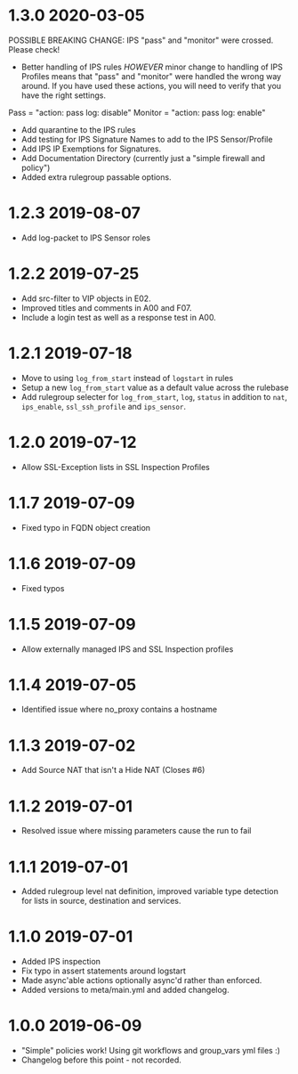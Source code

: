 # 1.3.0 2020-03-05
POSSIBLE BREAKING CHANGE: IPS "pass" and "monitor" were crossed. Please check!
* Better handling of IPS rules *HOWEVER* minor change to handling of IPS
Profiles means that "pass" and "monitor" were handled the wrong way around. If
you have used these actions, you will need to verify that you have the right
settings. 

Pass = "action: pass log: disable"
Monitor = "action: pass log: enable"
* Add quarantine to the IPS rules
* Add testing for IPS Signature Names to add to the IPS Sensor/Profile
* Add IPS IP Exemptions for Signatures.
* Add Documentation Directory (currently just a "simple firewall and policy")
* Added extra rulegroup passable options.

# 1.2.3 2019-08-07
* Add log-packet to IPS Sensor roles

# 1.2.2 2019-07-25
* Add src-filter to VIP objects in E02.
* Improved titles and comments in A00 and F07.
* Include a login test as well as a response test in A00.

# 1.2.1 2019-07-18
* Move to using `log_from_start` instead of `logstart` in rules
* Setup a new `log_from_start` value as a default value across the rulebase
* Add rulegroup selecter for `log_from_start`, `log`, `status` in addition to 
`nat`, `ips_enable`, `ssl_ssh_profile` and `ips_sensor`.

# 1.2.0 2019-07-12
* Allow SSL-Exception lists in SSL Inspection Profiles

# 1.1.7 2019-07-09
* Fixed typo in FQDN object creation

# 1.1.6 2019-07-09
* Fixed typos

# 1.1.5 2019-07-09
* Allow externally managed IPS and SSL Inspection profiles

# 1.1.4 2019-07-05
* Identified issue where no_proxy contains a hostname

# 1.1.3 2019-07-02
* Add Source NAT that isn't a Hide NAT (Closes #6)

# 1.1.2 2019-07-01
* Resolved issue where missing parameters cause the run to fail

# 1.1.1 2019-07-01
* Added rulegroup level nat definition, improved variable type detection 
for lists in source, destination and services.

# 1.1.0 2019-07-01
* Added IPS inspection
* Fix typo in assert statements around logstart
* Made async'able actions optionally async'd rather than enforced.
* Added versions to meta/main.yml and added changelog.

# 1.0.0 2019-06-09
* "Simple" policies work! Using git workflows and group_vars yml files :)
* Changelog before this point - not recorded.
